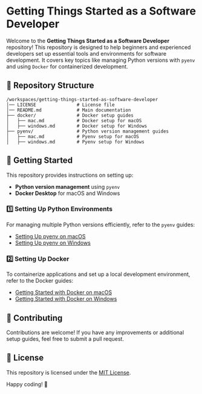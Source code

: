 # Getting Things Started as a Software Developer

Welcome to the **Getting Things Started as a Software Developer** repository! This repository is designed to help beginners and experienced developers set up essential tools and environments for software development. It covers key topics like managing Python versions with `pyenv` and using `Docker` for containerized development.

## 📂 Repository Structure

```
/workspaces/getting-things-started-as-software-developer
│── LICENSE               # License file
│── README.md             # Main documentation
├── docker/               # Docker setup guides
│   ├── mac.md            # Docker setup for macOS
│   ├── windows.md        # Docker setup for Windows
├── pyenv/                # Python version management guides
│   ├── mac.md            # Pyenv setup for macOS
│   ├── windows.md        # Pyenv setup for Windows
```

## 🚀 Getting Started
This repository provides instructions on setting up:
- **Python version management** using `pyenv`
- **Docker Desktop** for macOS and Windows

### 1️⃣ Setting Up Python Environments
For managing multiple Python versions efficiently, refer to the `pyenv` guides:
- [Setting Up pyenv on macOS](pyenv/mac.md)
- [Setting Up pyenv on Windows](pyenv/windows.md)

### 2️⃣ Setting Up Docker
To containerize applications and set up a local development environment, refer to the Docker guides:
- [Getting Started with Docker on macOS](docker/mac.md)
- [Getting Started with Docker on Windows](docker/windows.md)

## 📌 Contributing
Contributions are welcome! If you have any improvements or additional setup guides, feel free to submit a pull request.

## 📜 License
This repository is licensed under the [MIT License](LICENSE).

Happy coding! 🚀